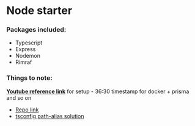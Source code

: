 # Node starter

### Packages included:

- Typescript
- Express
- Nodemon
- Rimraf

### Things to note:

**[Youtube reference link](https://www.youtube.com/watch?v=Av8ezg-2GWc)** for setup - 36:30 timestamp for docker + prisma and so on

- [Repo link](https://github.com/mrwade/ultimate-node-stack)
- [tsconfig path-alias solution](https://stackoverflow.com/questions/58187115/typescript-paths-not-working-in-an-express-project)
